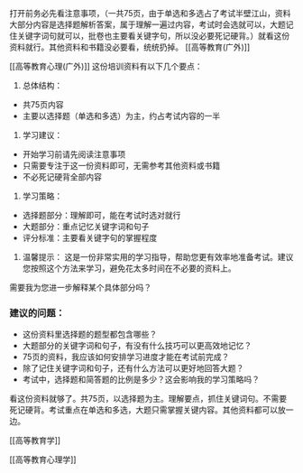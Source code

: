 打开前务必先看注意事项，（一共75页，由于单选和多选占了考试半壁江山，资料大部分内容是选择题解析答案，属于理解一遍过内容，考试时会选就可以，大题记住关键字词句就可以，批卷也主要看关键字句，所以没必要死记硬背。）就看这份资料就行。其他资料和书籍没必要看，统统扔掉。
[[高等教育(广外)]]



[[高等教育心理(广外)]]
这份培训资料有以下几个要点：

1. 总体结构：
- 共75页内容
- 主要以选择题（单选和多选）为主，约占考试内容的一半

1. 学习建议：
- 开始学习前请先阅读注意事项
- 只需要专注于这一份资料即可，无需参考其他资料或书籍
- 不必死记硬背全部内容

1. 学习策略：
- 选择题部分：理解即可，能在考试时选对就行
- 大题部分：重点记忆关键字词和句子
- 评分标准：主要看关键字句的掌握程度

1. 温馨提示：
这是一份非常实用的学习指导，帮助您更有效率地准备考试。建议您按照这个方法来学习，避免花太多时间在不必要的资料上。

需要我为您进一步解释某个具体部分吗？

### 建议的问题：
- 这份资料里选择题的题型都包含哪些？
- 大题部分的关键字词和句子，有没有什么技巧可以更高效地记忆？
- 75页的资料，我应该如何安排学习进度才能在考试前完成？
- 除了记住关键字词和句子，还有什么方法可以更好地回答大题？
- 考试中，选择题和简答题的比例是多少？这会影响我的学习策略吗？


看这份资料就够了。共75页，以选择题为主。理解要点，抓住关键词句。不需要死记硬背。考试重点在单选和多选，大题只需掌握关键内容。其他资料都可以放一边。






[[高等教育学]]

[[高等教育心理学]]